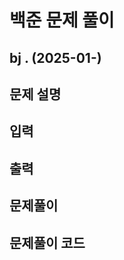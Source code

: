 # 백준 문제 풀이

## bj . (2025-01-)

## 문제 설명

## 입력

## 출력

## 문제풀이

## 문제풀이 코드

```python

```

```java

```
